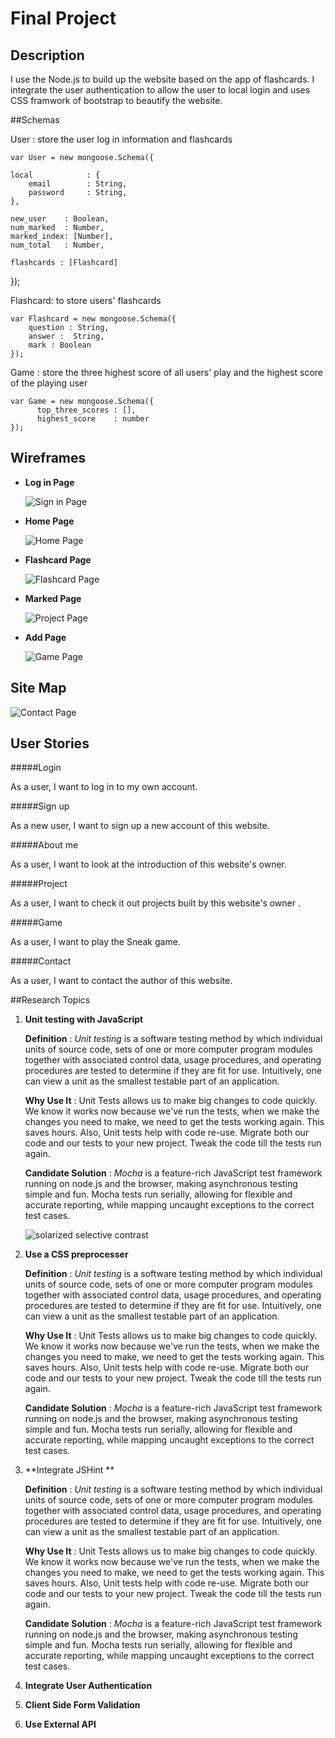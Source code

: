 Final Project
=========

## Description

I use the Node.js to build up the website based on the app of flashcards. I integrate the user authentication to allow the user to local login and uses CSS framwork of bootstrap to beautify the website.

##Schemas

User : store the user log in information and flashcards 

    var User = new mongoose.Schema({
    
    local            : {
        email        : String,
        password     : String,
    },
      
	new_user    : Boolean,
	num_marked  : Number,
	marked_index: [Number],
	num_total   : Number, 
    
    flashcards : [Flashcard]
});

    
Flashcard: to store users' flashcards
    
	var Flashcard = new mongoose.Schema({
		question : String,
		answer :  String,
		mark : Boolean
	});
  
  Game : store the three highest score of all users' play and the highest score of the playing user		
 
    var Game = new mongoose.Schema({
	      top_three_scores : [],
	      highest_score    : number
    });

## Wireframes

*   **Log in Page** 
  
    ![Sign in Page](https://github.com/nyu-csci-ua-0480-002-fall-2014/zx283-final-project/blob/master/documentation/login_page.png)

*   **Home Page** 
  
    ![Home Page](https://github.com/nyu-csci-ua-0480-002-fall-2014/zx283-final-project/blob/master/documentation/home_page.png)

*   **Flashcard Page** 
  
    ![Flashcard Page](https://github.com/nyu-csci-ua-0480-002-fall-2014/zx283-final-project/blob/master/documentation/flashcard_page.png)

*   **Marked Page** 
  
    ![Project Page](https://github.com/nyu-csci-ua-0480-002-fall-2014/zx283-final-project/blob/master/documentation/marked_me.png)

*   **Add Page** 
  
    ![Game Page](https://github.com/nyu-csci-ua-0480-002-fall-2014/zx283-final-project/blob/master/documentation/add_page.png)

## Site Map

 ![Contact Page](https://github.com/nyu-csci-ua-0480-002-fall-2014/zx283-final-project/blob/master/documentation/sitemap.png)


## User Stories

#####Login

  As a user, I want to log in to my own account.

#####Sign up

  As a new user, I want to sign up a new account of this website.
  
#####About me
  
  As a user, I want to look at the introduction of this website's owner.

#####Project
  
  As a user, I want to check it out projects built by this website's owner .

#####Game
  
  As a user, I want to play the Sneak game.

#####Contact
  
  As a user, I want to contact the author of this website.

##Research Topics

1. **Unit testing with JavaScript**

    **Definition** : *Unit testing* is a software testing method by which individual units of source code, sets of one or more computer program modules together with associated control data, usage procedures, and operating procedures are tested to determine if they are fit for use. Intuitively, one can view a unit as the smallest testable part of an application. 
    
    **Why Use It** : Unit Tests allows us to make big changes to code quickly. We know it works now because we've run the tests, when we make the changes you need to make, we need to get the tests working again. This saves hours. Also, Unit tests help with code re-use. Migrate both our code and our tests to your new project. Tweak the code till the tests run again.
    
    **Candidate Solution** : *Mocha* is a feature-rich JavaScript test framework running on node.js and the browser, making asynchronous testing simple and fun. Mocha tests run serially, allowing for flexible and accurate reporting, while mapping uncaught exceptions to the correct test cases.

    ![solarized selective contrast](https://github.com/altercation/solarized/raw/master/img/solarized-selcon.png)
    
2. **Use a CSS preprocesser**
	
   **Definition** : *Unit testing* is a software testing method by which individual units of source code, sets of one or more computer program modules together with associated control data, usage procedures, and operating procedures are tested to determine if they are fit for use. Intuitively, one can view a unit as the smallest testable part of an application. 
    
    **Why Use It** : Unit Tests allows us to make big changes to code quickly. We know it works now because we've run the tests, when we make the changes you need to make, we need to get the tests working again. This saves hours. Also, Unit tests help with code re-use. Migrate both our code and our tests to your new project. Tweak the code till the tests run again.
    
    **Candidate Solution** : *Mocha* is a feature-rich JavaScript test framework running on node.js and the browser, making asynchronous testing simple and fun. Mocha tests run serially, allowing for flexible and accurate reporting, while mapping uncaught exceptions to the correct test cases.

3. **Integrate JSHint **

   **Definition** : *Unit testing* is a software testing method by which individual units of source code, sets of one or more computer program modules together with associated control data, usage procedures, and operating procedures are tested to determine if they are fit for use. Intuitively, one can view a unit as the smallest testable part of an application. 
    
    **Why Use It** : Unit Tests allows us to make big changes to code quickly. We know it works now because we've run the tests, when we make the changes you need to make, we need to get the tests working again. This saves hours. Also, Unit tests help with code re-use. Migrate both our code and our tests to your new project. Tweak the code till the tests run again.
    
    **Candidate Solution** : *Mocha* is a feature-rich JavaScript test framework running on node.js and the browser, making asynchronous testing simple and fun. Mocha tests run serially, allowing for flexible and accurate reporting, while mapping uncaught exceptions to the correct test cases.
    
4. **Integrate User Authentication**
5. **Client Side Form Validation** 
6. **Use External API** 

